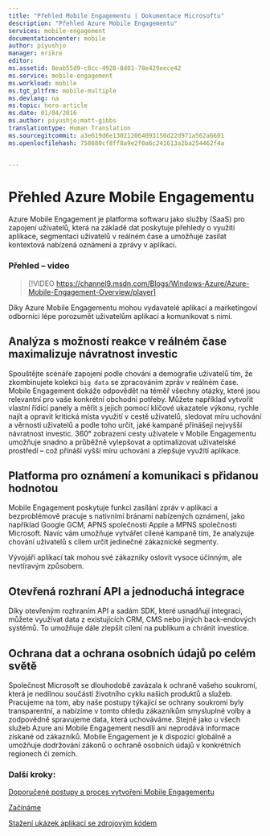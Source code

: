 ```yaml
---
title: "Přehled Mobile Engagementu | Dokumentace Microsoftu"
description: "Přehled Azure Mobile Engagementu"
services: mobile-engagement
documentationcenter: mobile
author: piyushjo
manager: erikre
editor: 
ms.assetid: 8eab55d9-c8cc-4928-8d01-78e429eece42
ms.service: mobile-engagement
ms.workload: mobile
ms.tgt_pltfrm: mobile-multiple
ms.devlang: na
ms.topic: hero-article
ms.date: 01/04/2016
ms.author: piyushjo;matt-gibbs
translationtype: Human Translation
ms.sourcegitcommit: a3e619d6e130212064093150d22d971a562a6601
ms.openlocfilehash: 758680cf8ff8a9e2f0a6c241613a2ba254462f4a


---
```

# <a name="azure-mobile-engagement-overview"></a>Přehled Azure Mobile Engagementu
Azure Mobile Engagement je platforma softwaru jako služby (SaaS) pro zapojení uživatelů, která na základě dat poskytuje přehledy o využití aplikace, segmentaci uživatelů v reálném čase a umožňuje zasílat kontextová nabízená oznámení a zprávy v aplikaci.

### <a name="overview-video"></a>Přehled – video
> [!VIDEO https://channel9.msdn.com/Blogs/Windows-Azure/Azure-Mobile-Engagement-Overview/player]
> 
> 

Díky Azure Mobile Engagementu mohou vydavatelé aplikací a marketingoví odborníci lépe porozumět uživatelům aplikací a komunikovat s nimi.

## <a name="real-time-actionable-analytics-to-maximize-return-on-investment"></a>Analýza s možností reakce v reálném čase maximalizuje návratnost investic
Spouštějte scénáře zapojení podle chování a demografie uživatelů tím, že zkombinujete kolekci `big data` se zpracováním zpráv v reálném čase. Mobile Engagement dokáže odpovědět na téměř všechny otázky, které jsou relevantní pro vaše konkrétní obchodní potřeby. Můžete například vytvořit vlastní řídicí panely a měřit s jejich pomocí klíčové ukazatele výkonu, rychle najít a opravit kritická místa využití v cestě uživatelů, sledovat míru uchování a věrnosti uživatelů a podle toho určit, jaké kampaně přinášejí nejvyšší návratnost investic. 360° zobrazení cesty uživatele v Mobile Engagementu umožňuje snadno a průběžně vylepšovat a optimalizovat uživatelské prostředí – což přináší vyšší míru uchování a zlepšuje využití aplikace. 

## <a name="value-added-push-and-communications-platform"></a>Platforma pro oznámení a komunikaci s přidanou hodnotou
Mobile Engagement poskytuje funkci zasílání zpráv v aplikaci a bezproblémově pracuje s nativními bránami nabízených oznámení, jako například Google GCM, APNS společnosti Apple a MPNS společnosti Microsoft. Navíc vám umožňuje vytvářet cílené kampaně tím, že analyzuje chování uživatelů s cílem určit jedinečné zákaznické segmenty.

Vývojáři aplikací tak mohou své zákazníky oslovit vysoce účinným, ale nevtíravým způsobem.

## <a name="open-apis-and-ease-of-integration"></a>Otevřená rozhraní API a jednoduchá integrace
Díky otevřeným rozhraním API a sadám SDK, které usnadňují integraci, můžete využívat data z existujících CRM, CMS nebo jiných back-endových systémů. To umožňuje dále zlepšit cílení na publikum a chránit investice.

## <a name="data-protection-privacy-across-the-globe"></a>Ochrana dat a ochrana osobních údajů po celém světě
Společnost Microsoft se dlouhodobě zavázala k ochraně vašeho soukromí, která je nedílnou součástí životního cyklu našich produktů a služeb. Pracujeme na tom, aby naše postupy týkající se ochrany soukromí byly transparentní, a nabízíme v tomto ohledu zákazníkům smysluplné volby a zodpovědně spravujeme data, která uchováváme. Stejně jako u všech služeb Azure ani Mobile Engagement nesdílí ani neprodává informace získané od zákazníků. Mobile Engagement je k dispozici globálně a umožňuje dodržování zákonů o ochraně osobních údajů v konkrétních regionech či zemích.

### <a name="next-steps"></a>Další kroky:
[Doporučené postupy a proces vytvoření Mobile Engagementu](mobile-engagement-getting-started-best-practices.md)

[Začínáme](/index.md)

[Stažení ukázek aplikací se zdrojovým kódem](https://aka.ms/azmedemoapps)




<!--HONumber=Nov16_HO2-->


